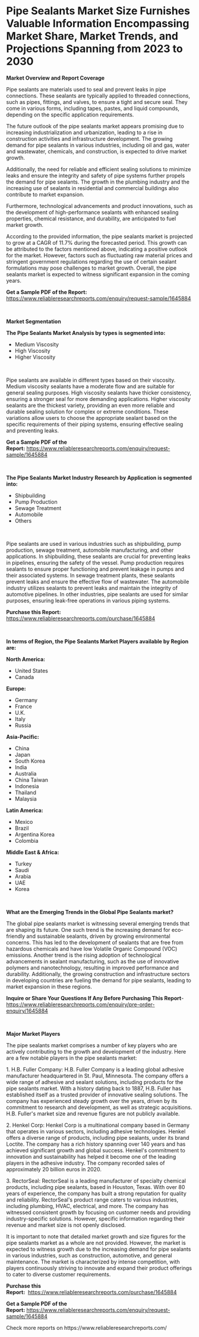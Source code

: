 <p><h1>Pipe Sealants Market Size Furnishes Valuable Information Encompassing Market Share, Market Trends, and Projections Spanning from 2023 to 2030</h1></p><p><strong>Market Overview and Report Coverage</strong></p>
<p><p>Pipe sealants are materials used to seal and prevent leaks in pipe connections. These sealants are typically applied to threaded connections, such as pipes, fittings, and valves, to ensure a tight and secure seal. They come in various forms, including tapes, pastes, and liquid compounds, depending on the specific application requirements.</p><p>The future outlook of the pipe sealants market appears promising due to increasing industrialization and urbanization, leading to a rise in construction activities and infrastructure development. The growing demand for pipe sealants in various industries, including oil and gas, water and wastewater, chemicals, and construction, is expected to drive market growth.</p><p>Additionally, the need for reliable and efficient sealing solutions to minimize leaks and ensure the integrity and safety of pipe systems further propels the demand for pipe sealants. The growth in the plumbing industry and the increasing use of sealants in residential and commercial buildings also contribute to market expansion.</p><p>Furthermore, technological advancements and product innovations, such as the development of high-performance sealants with enhanced sealing properties, chemical resistance, and durability, are anticipated to fuel market growth.</p><p>According to the provided information, the pipe sealants market is projected to grow at a CAGR of 11.7% during the forecasted period. This growth can be attributed to the factors mentioned above, indicating a positive outlook for the market. However, factors such as fluctuating raw material prices and stringent government regulations regarding the use of certain sealant formulations may pose challenges to market growth. Overall, the pipe sealants market is expected to witness significant expansion in the coming years.</p></p>
<p><strong>Get a Sample PDF of the Report:</strong> <a href="https://www.reliableresearchreports.com/enquiry/request-sample/1645884">https://www.reliableresearchreports.com/enquiry/request-sample/1645884</a></p>
<p>&nbsp;</p>
<p><strong>Market Segmentation</strong></p>
<p><strong>The Pipe Sealants Market Analysis by types is segmented into:</strong></p>
<p><ul><li>Medium Viscosity</li><li>High Viscosity</li><li>Higher Viscosity</li></ul></p>
<p>&nbsp;</p>
<p><p>Pipe sealants are available in different types based on their viscosity. Medium viscosity sealants have a moderate flow and are suitable for general sealing purposes. High viscosity sealants have thicker consistency, ensuring a stronger seal for more demanding applications. Higher viscosity sealants are the thickest variety, providing an even more reliable and durable sealing solution for complex or extreme conditions. These variations allow users to choose the appropriate sealant based on the specific requirements of their piping systems, ensuring effective sealing and preventing leaks.</p></p>
<p><strong>Get a Sample PDF of the Report:</strong>&nbsp;<a href="https://www.reliableresearchreports.com/enquiry/request-sample/1645884">https://www.reliableresearchreports.com/enquiry/request-sample/1645884</a></p>
<p>&nbsp;</p>
<p><strong>The Pipe Sealants Market Industry Research by Application is segmented into:</strong></p>
<p><ul><li>Shipbuilding</li><li>Pump Production</li><li>Sewage Treatment</li><li>Automobile</li><li>Others</li></ul></p>
<p>&nbsp;</p>
<p><p>Pipe sealants are used in various industries such as shipbuilding, pump production, sewage treatment, automobile manufacturing, and other applications. In shipbuilding, these sealants are crucial for preventing leaks in pipelines, ensuring the safety of the vessel. Pump production requires sealants to ensure proper functioning and prevent leakage in pumps and their associated systems. In sewage treatment plants, these sealants prevent leaks and ensure the effective flow of wastewater. The automobile industry utilizes sealants to prevent leaks and maintain the integrity of automotive pipelines. In other industries, pipe sealants are used for similar purposes, ensuring leak-free operations in various piping systems.</p></p>
<p><strong>Purchase this Report:</strong>&nbsp; <a href="https://www.reliableresearchreports.com/purchase/1645884">https://www.reliableresearchreports.com/purchase/1645884</a></p>
<p>&nbsp;</p>
<p><strong>In terms of Region, the Pipe Sealants Market Players available by Region are:</strong></p>
<p>
    <p> <strong> North America: </strong>
        <ul>
            <li>United States</li>
            <li>Canada</li>
        </ul>
        </p> 
    <p> <strong> Europe: </strong>
        <ul>
            <li>Germany</li>
            <li>France</li>
            <li>U.K.</li>
            <li>Italy</li>
            <li>Russia</li>
        </ul>
        </p> 
    <p> <strong> Asia-Pacific: </strong>
        <ul>
            <li>China</li>
            <li>Japan</li>
            <li>South Korea</li>
            <li>India</li>
            <li>Australia</li>
            <li>China Taiwan</li>
            <li>Indonesia</li>
            <li>Thailand</li>
            <li>Malaysia</li>
        </ul>
        </p> 
    <p> <strong> Latin America: </strong>
        <ul>
            <li>Mexico</li>
            <li>Brazil</li>
            <li>Argentina Korea</li>
            <li>Colombia</li>
        </ul>
        </p> 
    <p> <strong> Middle East & Africa: </strong>
        <ul>
            <li>Turkey</li>
            <li>Saudi</li>
            <li>Arabia</li>
            <li>UAE</li>
            <li>Korea</li>
        </ul>
    </p>
    </p>
<p>&nbsp;</p>
<p><strong>What are the Emerging Trends in the Global Pipe Sealants market?</strong></p>
<p><p>The global pipe sealants market is witnessing several emerging trends that are shaping its future. One such trend is the increasing demand for eco-friendly and sustainable sealants, driven by growing environmental concerns. This has led to the development of sealants that are free from hazardous chemicals and have low Volatile Organic Compound (VOC) emissions. Another trend is the rising adoption of technological advancements in sealant manufacturing, such as the use of innovative polymers and nanotechnology, resulting in improved performance and durability. Additionally, the growing construction and infrastructure sectors in developing countries are fueling the demand for pipe sealants, leading to market expansion in these regions.</p></p>
<p><strong>Inquire or Share Your Questions If Any Before Purchasing This Report</strong>- <a href="https://www.reliableresearchreports.com/enquiry/pre-order-enquiry/1645884">https://www.reliableresearchreports.com/enquiry/pre-order-enquiry/1645884</a></p>
<p>&nbsp;</p>
<p><strong>Major Market Players</strong></p>
<p><p>The pipe sealants market comprises a number of key players who are actively contributing to the growth and development of the industry. Here are a few notable players in the pipe sealants market:</p><p>1. H.B. Fuller Company: H.B. Fuller Company is a leading global adhesive manufacturer headquartered in St. Paul, Minnesota. The company offers a wide range of adhesive and sealant solutions, including products for the pipe sealants market. With a history dating back to 1887, H.B. Fuller has established itself as a trusted provider of innovative sealing solutions. The company has experienced steady growth over the years, driven by its commitment to research and development, as well as strategic acquisitions. H.B. Fuller's market size and revenue figures are not publicly available.</p><p>2. Henkel Corp: Henkel Corp is a multinational company based in Germany that operates in various sectors, including adhesive technologies. Henkel offers a diverse range of products, including pipe sealants, under its brand Loctite. The company has a rich history spanning over 140 years and has achieved significant growth and global success. Henkel's commitment to innovation and sustainability has helped it become one of the leading players in the adhesive industry. The company recorded sales of approximately 20 billion euros in 2020.</p><p>3. RectorSeal: RectorSeal is a leading manufacturer of specialty chemical products, including pipe sealants, based in Houston, Texas. With over 80 years of experience, the company has built a strong reputation for quality and reliability. RectorSeal's product range caters to various industries, including plumbing, HVAC, electrical, and more. The company has witnessed consistent growth by focusing on customer needs and providing industry-specific solutions. However, specific information regarding their revenue and market size is not openly disclosed.</p><p>It is important to note that detailed market growth and size figures for the pipe sealants market as a whole are not provided. However, the market is expected to witness growth due to the increasing demand for pipe sealants in various industries, such as construction, automotive, and general maintenance. The market is characterized by intense competition, with players continuously striving to innovate and expand their product offerings to cater to diverse customer requirements.</p></p>
<p><strong>Purchase this Report:</strong>&nbsp;&nbsp;<a href="https://www.reliableresearchreports.com/purchase/1645884">https://www.reliableresearchreports.com/purchase/1645884</a></p>
<p></p>
<p><strong>Get a Sample PDF of the Report:</strong>&nbsp;<a href="https://www.reliableresearchreports.com/enquiry/request-sample/1645884">https://www.reliableresearchreports.com/enquiry/request-sample/1645884</a></p>
<p>Check more reports on https://www.reliableresearchreports.com/</p>